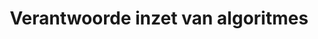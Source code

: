 ---
title: Verantwoorde inzet van algoritmes
description: Dat overheden techniek niet altijd verantwoord inzetten, is onlangs breed in het nieuws uitgemeten bij de toeslagenaffaire. Onder de vlag van het programma Publieke Controle op Algoritmes startte een consortium van 12 overheden aan beleidsinstrumenten om de controle op deze systemen te vergroten. Het consortium heeft daarbij gewerkt aan een algoritmekader, algoritmeregister, inkoopvoorwaarden, bezwaarprocedures en een instructiekit. De resultaten van het consortium zijn ondertussen overgedragen aan het Ministerie van Binnenlandse Zaken en Koninkrijksrelaties (BZK). Daar wordt momenteel gewerkt aan een implementatiekader, een nationaal algoritmeregister, het inrichten van een toezichthouder en wetgeving.
need: Om de verantwoorde inzet van algoritmes in de praktijk op een goede manier te laten landen, kan een open samenwerking veel bijdragen aan het delen van kennis, ervaringen en instrumenten en het in kaart brengen van praktische behoeftes.
img: https://live.staticflickr.com/8711/16803267158_e200191744_b.jpg
status: loopt
---